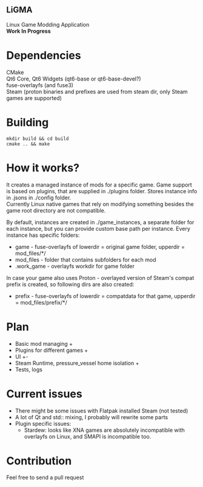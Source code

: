 ## LiGMA

Linux Game Modding Application  
**Work In Progress**

# Dependencies

CMake  
Qt6 Core, Qt6 Widgets  (qt6-base or qt6-base-devel?)  
fuse-overlayfs (and fuse3)  
Steam (proton binaries and prefixes are used from steam dir, only Steam games are supported)

# Building
```
mkdir build && cd build 
cmake .. && make
```

# How it works?

It creates a managed instance of mods for a specific game. Game support is based on plugins, that are supplied in ./plugins folder.
Stores instance info in .jsons in ./config folder.  
Currently Linux native games that rely on modifying something besides the game root directory are not compatible.

By default, instances are created in ./game_instances, a separate folder for each instance, but you can provide custom base path per instance.
Every instance has specific folders:

- game - fuse-overlayfs of lowerdir = original game folder, upperdir = mod_files/*/
- mod_files - folder that contains subfolders for each mod
- .work_game - overlayfs workdir for game folder  

In case your game also uses Proton - overlayed version of Steam's compat prefix is created, so following dirs are also created:

- prefix - fuse-overlayfs of lowerdir = compatdata for that game, upperdir = mod_files/prefix/*/
    
# Plan

- Basic mod managing +
- Plugins for different games +
- UI +-
- Steam Runtime, pressure_vessel home isolation +
- Tests, logs

# Current issues
- There might be some issues with Flatpak installed Steam (not tested)
- A lot of Qt and std:: mixing, I probably will rewrite some parts 
- Plugin specific issues:
  - Stardew: looks like XNA games are absolutely incompatible with overlayfs on Linux, and SMAPI is incompatible too.

# Contribution
Feel free to send a pull request
